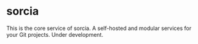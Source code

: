 # sorcia
This is the core service of sorcia. A self-hosted and modular services for your Git projects. Under development.
